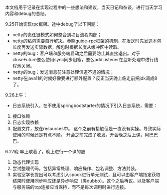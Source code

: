 本文档用于记录在实现过程中的一些想法和建议，当天日记和杂谈，进行当天学习内容和debug的总结。

9.25开始实现rpc框架。途中debug了以下问题：
- netty的责任链模式如何整合到项目流程内部；
- netty的粘包需要自行解决。参照guide-rpc框架的机制，在发送时先发送本包长度再发送实际数据，解包时根据长度从缓冲区中读取。
- netty的bug：客户端和服务端启动之后需要防止其直接退出。对于closeFuture要么使用sync同步阻塞，要么addListener在监听处理中进行线程池关闭。
- netty的bug：发送消息前注意处理信道不通的情况；
- netty在java11的时候好像要进行额外配置？反正当天晚上临走前把jdk调成8了。

9.26上午：
- 日志系统引入。在不使用springbootstarter的情况下引入日志系统，需要：
1. 接口依赖
2. 日志实现依赖
3. 配置文件，放在resources中。
这个之前有接触但是一直没有实操。导致实际使用的时候还是有点不顺。
开会之前完成了收发。开会晚之后上课，阿巴巴巴。

6.27晚
早上歇着了，晚上进行一个课的翘
1. 动态代理实现
2. 尝试整理代码。包括异常处理、响应操作、包名调整、方法封装。
3. 实验室学长提出可以考虑引入spock进行单元测试，且可以由客户端指定获取结果时使用同步响应还是异步响应（类dubbo）。这个之后再议。以及客户端与服务端的tcp连接应当保持，而不是每次调用时进行连接。



